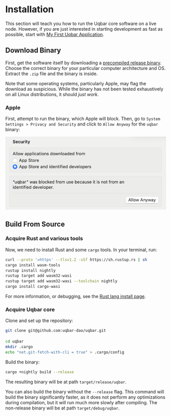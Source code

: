 # Installation

This section will teach you how to run the Uqbar core software on a live node. However, if you are just interested in starting development as fast as possible, start with [My First Uqbar Application](./my_first_app/chapter_1.md).

## Download Binary

First, get the software itself by downloading a [precompiled release binary](https://github.com/uqbar-dao/uqbar/releases).
Choose the correct binary for your particular computer architecture and OS. 
Extract the `.zip` file and the binary is inside.

Note that some operating systems, particularly Apple, may flag the download as suspicious. While the binary has not been tested exhaustively on all Linux distributions, it should *just work*. 

### Apple

First, attempt to run the binary, which Apple will block. Then, go to `System Settings > Privacy and Security` and click to `Allow Anyway` for the `uqbar` binary:

![Apple unknown developer](./assets/apple-unknown-developer.png)

## Build From Source

### Acquire Rust and various tools

Now, we need to install Rust and some `cargo` tools.
In your terminal, run:

```bash
curl --proto '=https' --tlsv1.2 -sSf https://sh.rustup.rs | sh
cargo install wasm-tools
rustup install nightly
rustup target add wasm32-wasi
rustup target add wasm32-wasi --toolchain nightly
cargo install cargo-wasi
```

For more information, or debugging, see the [Rust lang install page](https://www.rust-lang.org/tools/install).

### Acquire Uqbar core

Clone and set up the repository:

```bash
git clone git@github.com:uqbar-dao/uqbar.git

cd uqbar
mkdir .cargo
echo "net.git-fetch-with-cli = true" > .cargo/config
```

Build the binary:

```bash
cargo +nightly build --release
```

The resulting binary will be at path `target/release/uqbar`.

You can also build the binary without the `--release` flag. This command will build the binary significantly faster, as it does not perform any optimizations during compilation, but it will run much more slowly after compiling. 
The non-release binary will be at path `target/debug/uqbar`.


